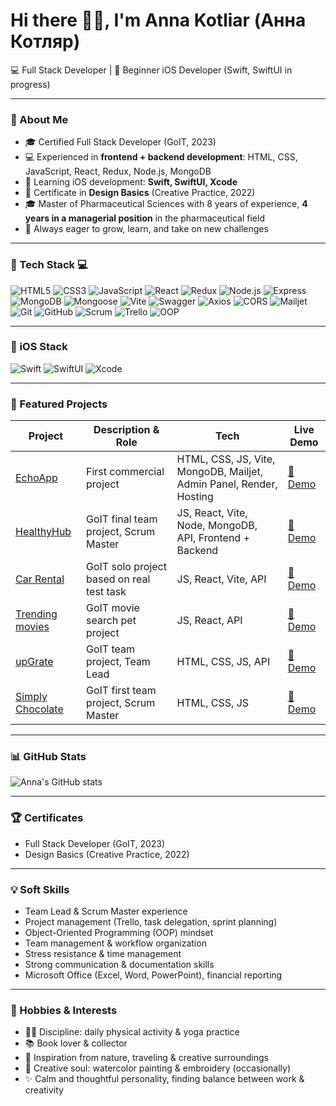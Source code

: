 # Hi there 🫰🏻, I'm Anna Kotliar (Анна Котляр)

💻 Full Stack Developer | 📱 Beginner iOS Developer (Swift, SwiftUI in progress)  

---

### 🚀 About Me
- 🎓 Certified Full Stack Developer (GoIT, 2023)  
- 💻 Experienced in **frontend + backend development**: HTML, CSS, JavaScript, React, Redux, Node.js, MongoDB  
- 📱 Learning iOS development: **Swift, SwiftUI, Xcode**  
- 🎨 Certificate in **Design Basics** (Creative Practice, 2022)  
- 🎓 Master of Pharmaceutical Sciences with 8 years of experience, **4 years in a managerial position** in the pharmaceutical field  
- 🌱 Always eager to grow, learn, and take on new challenges  

---

### 🔧 Tech Stack 💻

![HTML5](https://img.shields.io/badge/HTML5-orange?style=for-the-badge&logo=html5&logoColor=white)
![CSS3](https://img.shields.io/badge/CSS3-blue?style=for-the-badge&logo=css3&logoColor=white)
![JavaScript](https://img.shields.io/badge/JavaScript-yellow?style=for-the-badge&logo=javascript&logoColor=black)
![React](https://img.shields.io/badge/React-blue?style=for-the-badge&logo=react&logoColor=white)
![Redux](https://img.shields.io/badge/Redux-purple?style=for-the-badge&logo=redux&logoColor=white)
![Node.js](https://img.shields.io/badge/Node.js-green?style=for-the-badge&logo=node.js&logoColor=white)
![Express](https://img.shields.io/badge/Express-black?style=for-the-badge&logo=express&logoColor=white)
![MongoDB](https://img.shields.io/badge/MongoDB-darkgreen?style=for-the-badge&logo=mongodb&logoColor=white)
![Mongoose](https://img.shields.io/badge/Mongoose-darkgreen?style=for-the-badge&logo=mongodb&logoColor=white)
![Vite](https://img.shields.io/badge/Vite-pink?style=for-the-badge&logo=vite&logoColor=white)
![Swagger](https://img.shields.io/badge/Swagger-brightgreen?style=for-the-badge&logo=swagger&logoColor=white)
![Axios](https://img.shields.io/badge/Axios-blue?style=for-the-badge&logo=axios&logoColor=white)
![CORS](https://img.shields.io/badge/CORS-lightgrey?style=for-the-badge)
![Mailjet](https://img.shields.io/badge/Mailjet-blue?style=for-the-badge&logo=mailjet&logoColor=white)
![Git](https://img.shields.io/badge/Git-red?style=for-the-badge&logo=git&logoColor=white)
![GitHub](https://img.shields.io/badge/GitHub-black?style=for-the-badge&logo=github&logoColor=white)
![Scrum](https://img.shields.io/badge/Scrum-blueviolet?style=for-the-badge)
![Trello](https://img.shields.io/badge/Trello-026AA7?style=for-the-badge&logo=trello&logoColor=white)
![OOP](https://img.shields.io/badge/OOP-darkred?style=for-the-badge)

---

### 📱 iOS Stack

![Swift](https://img.shields.io/badge/Swift-orange?style=for-the-badge&logo=swift&logoColor=white)
![SwiftUI](https://img.shields.io/badge/SwiftUI-blue?style=for-the-badge&logo=swift&logoColor=white)
![Xcode](https://img.shields.io/badge/Xcode-lightblue?style=for-the-badge&logo=xcode&logoColor=white)

---

### 📂 Featured Projects

| Project | Description & Role | Tech | Live Demo |
|--------|------------------|------|-----------|
| [EchoApp](https://github.com/AnnaKotl/echoapp) | First commercial project | HTML, CSS, JS, Vite, MongoDB, Mailjet, Admin Panel, Render, Hosting | [🔗 Demo](https://echocode.app/) |
| [HealthyHub](https://github.com/Ne1rem/food_diary) | GoIT final team project, Scrum Master | JS, React, Vite, Node, MongoDB, API, Frontend + Backend | [🔗 Demo](https://ne1rem.github.io/food_diary/) |
| [Car Rental](https://github.com/AnnaKotl/rentcar) | GoIT solo project based on real test task | JS, React, Vite, API | [🔗 Demo](https://annakotl.github.io/RentCar/) |
| [Trending movies](https://github.com/AnnaKotl/goit-react-hw-05-movies) | GoIT movie search pet project | JS, React, API | [🔗 Demo](https://annakotl.github.io/goit-react-hw-05-movies/) |
| [upGrate](https://github.com/AnnaKotl/upGrate) | GoIT team project, Team Lead | HTML, CSS, JS, API | [🔗 Demo](https://annakotl.github.io/upGrate/) |
| [Simply Chocolate](https://github.com/Ne1rem/goit-team-project) | GoIT first team project, Scrum Master | HTML, CSS, JS | [🔗 Demo](https://ne1rem.github.io/goit-team-project/) |

---

### 📊 GitHub Stats
![Anna's GitHub stats](https://github-readme-stats.vercel.app/api?username=AnnaKotl&show_icons=true&theme=radical)  

---

### 🏆 Certificates
- Full Stack Developer (GoIT, 2023)  
- Design Basics (Creative Practice, 2022)  

---

### 💡 Soft Skills
- Team Lead & Scrum Master experience  
- Project management (Trello, task delegation, sprint planning)  
- Object-Oriented Programming (OOP) mindset  
- Team management & workflow organization  
- Stress resistance & time management  
- Strong communication & documentation skills  
- Microsoft Office (Excel, Word, PowerPoint), financial reporting  

---

### 🎨 Hobbies & Interests
- 🧘‍♀️ Discipline: daily physical activity & yoga practice  
- 📚 Book lover & collector  
- 🌿 Inspiration from nature, traveling & creative surroundings  
- 🎨 Creative soul: watercolor painting & embroidery (occasionally)  
- ✨ Calm and thoughtful personality, finding balance between work & creativity  

